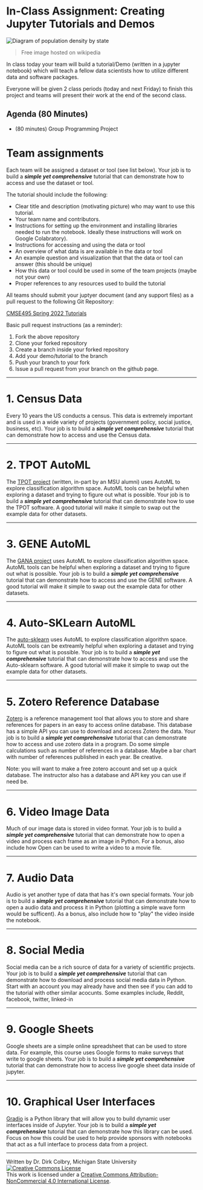 # In-Class Assignment: Creating Jupyter Tutorials and Demos

![Diagram of population density by state](https://upload.wikimedia.org/wikipedia/commons/thumb/7/7a/Map_of_states_showing_population_density_in_2013.svg/1200px-Map_of_states_showing_population_density_in_2013.svg.png)
> Free image hosted on wikipedia

In class today your team will build a tutorial/Demo (written in a jupyter notebook) which will teach a fellow data scientists how to utilize different data and software packages.  

Everyone will be given 2 class periods (today and next Friday) to finish this project and teams will present their work at the end of the second class.  


## Agenda (80 Minutes)

- (80 minutes) Group Programming Project

# Team assignments

Each team will be assigned a dataset or tool (see list below).  Your job is to build a **_simple yet comprehensive_** tutorial that can demonstrate how to access and use the dataset or tool.  

The tutorial should include the following:

- Clear title and description (motivating picture) who may want to use this tutorial.
- Your team name and contributors.
- Instructions for setting up the environment and installing libraries needed to run the notebook.  Ideally these instructions will work on Google Colabratory). 
- Instructions for accessing and using the data or tool
- An overview of what data is are available in the data or tool
- An example question and visualization that that the data or tool can answer (this should be unique)
- How this data or tool could be used in some of the team projects (maybe not your own)
- Proper references to any resources used to build the tutorial


All teams should submit your juptyer document (and any support files) as a pull request to the following Git Repository:

[CMSE495 Spring 2022 Tutorials](https://github.com/colbrydi/DataTools_Tutorial_Demo.git)

Basic pull request instructions (as a reminder):

1. Fork the above repository
2. Clone your forked repository
3. Create a branch inside your forked repository
4. Add your demo/tutorial to the branch
5. Push your branch to your fork
6. Issue a pull request from your branch on the github page. 

----

# 1. Census Data

Every 10 years the US conducts a census.  This data is extremely important and is used in a wide variety of projects (government policy, social justice, business, etc).  Your job is to build a **_simple yet comprehensive_** tutorial that can demonstrate how to access and use the Census data.  


----

# 2. TPOT AutoML

The [TPOT project](https://github.com/EpistasisLab/tpot) (written, in-part by an MSU alumni) uses AutoML to explore classification algorithm space.  AutoML tools can be helpful when exploring a dataset and trying to figure out what is possible. Your job is to build a **_simple yet comprehensive_** tutorial that can demonstrate how to use the TPOT software. A good tutorial will make it simple to swap out the example data for other datasets. 


----

# 3. GENE AutoML

The [GANA project](https://github.com/openml-labs/gama) uses AutoML to explore classification algorithm space.  AutoML tools can be helpful when exploring a dataset and trying to figure out what is possible. Your job is to build a **_simple yet comprehensive_** tutorial that can demonstrate how to access and use the GENE software. A good tutorial will make it simple to swap out the example data for other datasets. 


----

# 4. Auto-SKLearn AutoML

The [auto-sklearn](https://automl.github.io/auto-sklearn/master/) uses AutoML to explore classification algorithm space.  AutoML tools can be extreamly helpful when exploring a dataset and trying to figure out what is possible. Your job is to build a **_simple yet comprehensive_** tutorial that can demonstrate how to access and use the Auto-sklearn software. A good tutorial will make it simple to swap out the example data for other datasets. 


----

# 5. Zotero Reference Database

[Zotero](https://www.zotero.org/) is a reference management tool that allows you to store and share references for papers in an easy to access online database.  This database has a simple API you can use to download and access Zotero the data.   Your job is to build a **_simple yet comprehensive_** tutorial that can demonstrate how to access and use zotero data in a program.  Do some simple calculations such as number of references in a database. Maybe a bar chart with number of references published in each year. Be creative. 

Note: you will want to make a free zotero account and set up a quick database. The instructor also has a database and API key you can use if need be. 



----

# 6. Video Image Data 

Much of our image data is stored in video format.   Your job is to build a **_simple yet comprehensive_** tutorial that can demonstrate how to open a video and process each frame as an image in Python. For a bonus, also include how Open can be used to write a video to a movie file. 


----

# 7.  Audio Data

Audio is yet another type of data that has it's own special formats.  Your job is to build a **_simple yet comprehensive_** tutorial that can demonstrate how to open a audio data and process it in Python (plotting a simple wave form would be sufficent).  As a bonus,  also include how to "play" the video inside the notebook. 



----

# 8.  Social Media

Social media can be a rich source of data for a variety of scientific projects. Your job is to build a **_simple yet comprehensive_** tutorial that can demonstrate how to download and process social media data in Python.  Start with an account you may already have and then see if you can add to the tutorial with other similar acocunts. Some examples include, Reddit, facebook, twitter, linked-in


----

# 9.  Google Sheets

Google sheets are a simple online spreadsheet that can be used to store data.  For example, this course uses Google forms to make surveys that write to google sheets.  Your job is to build a **_simple yet comprehensive_** tutorial that can demonstrate how to access live google sheet data inside of jupyter. 


----

# 10.  Graphical User Interfaces

[Gradio](https://gradio.app/) is a Python library that will allow you to build dynamic user interfaces inside of Jupyter.   Your job is to build a **_simple yet comprehensive_** tutorial that can demonstrate how this library can be used. Focus on how this could be used to help provide sponsors with notebooks that act as a full interface to process data from a project. 


---

Written by Dr. Dirk Colbry, Michigan State University
<a rel="license" href="http://creativecommons.org/licenses/by-nc/4.0/"><img alt="Creative Commons License" style="border-width:0" src="https://i.creativecommons.org/l/by-nc/4.0/88x31.png" /></a><br />This work is licensed under a <a rel="license" href="http://creativecommons.org/licenses/by-nc/4.0/">Creative Commons Attribution-NonCommercial 4.0 International License</a>.
